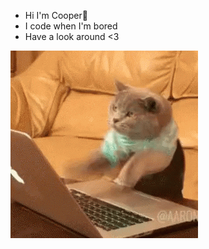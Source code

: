  - Hi I'm Cooper👋
 - I code when I'm bored
 - Have a look around <3
 
![KITTY](https://raw.githubusercontent.com/CoopTRUE/CoopTRUE/main/code-kitty.gif)
